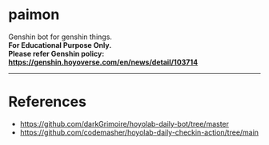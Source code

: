 # paimon
Genshin bot for genshin things.  
**For Educational Purpose Only.**  
**Please refer Genshin policy: https://genshin.hoyoverse.com/en/news/detail/103714**

----
# References
- https://github.com/darkGrimoire/hoyolab-daily-bot/tree/master
- https://github.com/codemasher/hoyolab-daily-checkin-action/tree/main
